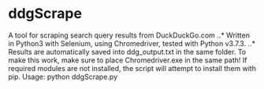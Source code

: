 # ddgScrape
A tool for scraping search query results from DuckDuckGo.com
..* Written in Python3 with Selenium, using Chromedriver, tested with Python v3.7.3.
..* Results are automatically saved into ddg_output.txt in the same folder.
To make this work, make sure to place Chromedriver.exe in the same path!
If required modules are not installed, the script will attempt to install them with pip.
Usage:
python ddgScrape.py 

